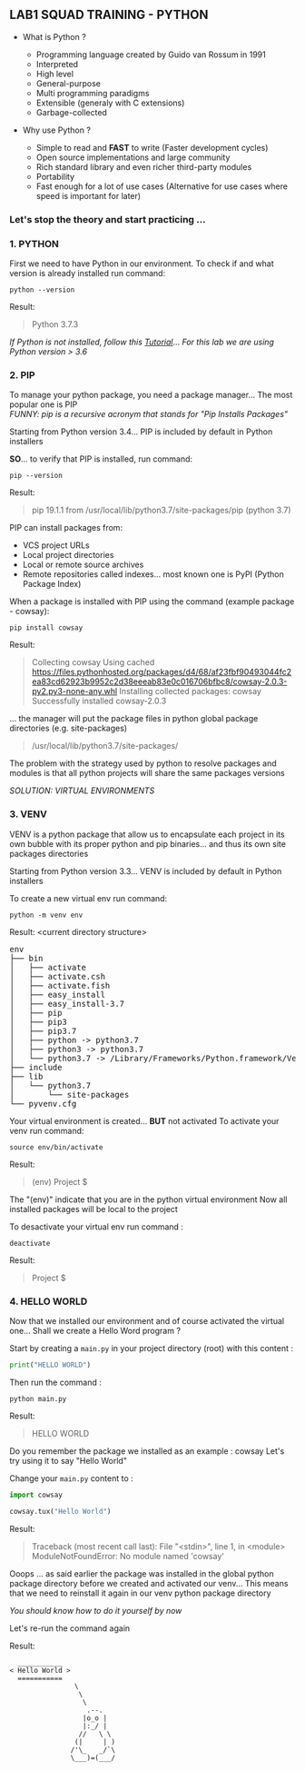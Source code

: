 LAB1 SQUAD TRAINING - PYTHON
---

* What is Python ?  
    - Programming language created by Guido van Rossum in 1991
    - Interpreted
    - High level
    - General-purpose
    - Multi programming paradigms
    - Extensible (generaly with C extensions)
    - Garbage-collected

* Why use Python ?  
    - Simple to read and **FAST** to write (Faster development cycles)
    - Open source implementations and large community
    - Rich standard library and even richer third-party modules
    - Portability
    - Fast enough for a lot of use cases (Alternative for use cases where speed is important for later)

### Let's stop the theory and start practicing ...

### 1. PYTHON
First we need to have Python in our environment.
To check if and what version is already installed run command:
```shell
python --version
```
Result: 
> Python 3.7.3

*If Python is not installed, follow this [Tutorial](https://realpython.com/installing-python/)*...
*For this lab we are using Python version > 3.6*

### 2. PIP
To manage your python package, you need a package manager... 
The most popular one is PIP   
*FUNNY: pip is a recursive acronym that stands for "Pip Installs Packages"*

Starting from Python version 3.4...
PIP is included by default in Python installers

**SO**... 
to verify that PIP is installed, run command:
```shell
pip --version
```
Result: 
> pip 19.1.1 from /usr/local/lib/python3.7/site-packages/pip (python 3.7)

PIP can install packages from:  
- VCS project URLs
- Local project directories
- Local or remote source archives
- Remote repositories called indexes... most known one is PyPI (Python Package Index)

When a package is installed with PIP using the command (example package - cowsay):
```shell
pip install cowsay
```
Result:
> Collecting cowsay
> Using cached https://files.pythonhosted.org/packages/d4/68/af23fbf90493044fc2ea83cd62923b9952c2d38eeeab83e0c016706bfbc8/cowsay-2.0.3-py2.py3-none-any.whl
> Installing collected packages: cowsay
> Successfully installed cowsay-2.0.3

... the manager will put the package files in python global package directories (e.g. site-packages)
>  /usr/local/lib/python3.7/site-packages/

The problem with the strategy used by python to resolve packages and modules is that all python projects
will share the same packages versions

*SOLUTION: VIRTUAL ENVIRONMENTS*

### 3. VENV

VENV is a python package that allow us to encapsulate each project in its own bubble
with its proper python and pip binaries... and thus its own site packages directories

Starting from Python version 3.3...
VENV is included by default in Python installers

To create a new virtual env run command:
```shell
python -m venv env
```
Result: \<current directory structure\>
<pre>
env
├── bin
│   ├── activate
│   ├── activate.csh
│   ├── activate.fish
│   ├── easy_install
│   ├── easy_install-3.7
│   ├── pip
│   ├── pip3
│   ├── pip3.7
│   ├── python -> python3.7
│   ├── python3 -> python3.7
│   └── python3.7 -> /Library/Frameworks/Python.framework/Versions/3.7/bin/python3.7
├── include
├── lib
│   └── python3.7
│       └── site-packages
└── pyvenv.cfg
</pre>

Your virtual environment is created... **BUT** not activated
To activate your venv run command:
```shell
source env/bin/activate
```
Result:
> (env) Project $

The "(env)" indicate that you are in the python virtual environment
Now all installed packages will be local to the project

To desactivate your virtual env run command :
```shell
deactivate
```
Result:
> Project $

### 4. HELLO WORLD

Now that we installed our environment and of course activated the virtual one... Shall we create a Hello Word program ?

Start by creating a ```main.py``` in your project directory (root) with this content :
```python
print("HELLO WORLD")
```
Then run the command :
```shell
python main.py
```
Result:
> HELLO WORLD

Do you remember the package we installed as an example : cowsay
Let's try using it to say "Hello World"

Change your ```main.py``` content to :
```python
import cowsay

cowsay.tux("Hello World")
```
Result:
> Traceback (most recent call last):
> File "\<stdin\>", line 1, in \<module\>
> ModuleNotFoundError: No module named 'cowsay'

Ooops ... as said earlier the package was installed in the global python package directory before we created and activated our venv... This means that we need to reinstall it again in our venv python package directory

*You should know how to do it yourself by now* 

Let's re-run the command again   

Result:
```
  ___________
< Hello World >
  ===========
                \
                 \
                  \            
                   .--.
                  |o_o |
                  |:_/ |
                 //   \ \
                (|     | )
               /'\_   _/`\
               \___)=(___/
              
              
```
